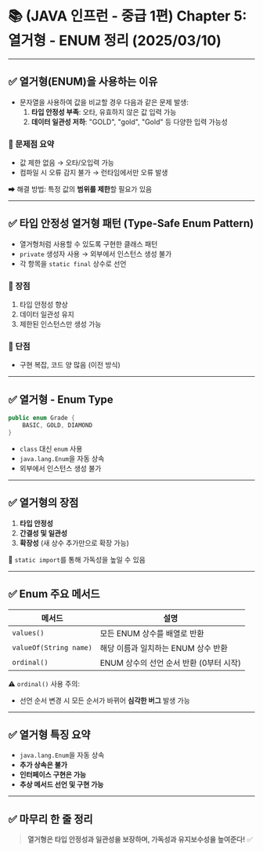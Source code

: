 # 📚 (JAVA 인프런 - 중급 1편) Chapter 5: 열거형 - ENUM 정리 (2025/03/10)

---

## ✅ 열거형(ENUM)을 사용하는 이유

- 문자열을 사용하여 값을 비교할 경우 다음과 같은 문제 발생:
  1. **타입 안정성 부족**: 오타, 유효하지 않은 값 입력 가능
  2. **데이터 일관성 저하**: "GOLD", "gold", "Gold" 등 다양한 입력 가능성

### 📌 문제점 요약
- 값 제한 없음 → 오타/오입력 가능
- 컴파일 시 오류 감지 불가 → 런타임에서만 오류 발생

➡ 해결 방법: 특정 값의 **범위를 제한**할 필요가 있음

---

## ✅ 타입 안정성 열거형 패턴 (Type-Safe Enum Pattern)

- 열거형처럼 사용할 수 있도록 구현한 클래스 패턴
- `private` 생성자 사용 → 외부에서 인스턴스 생성 불가
- 각 항목을 `static final` 상수로 선언

### 📌 장점
1. 타입 안정성 향상
2. 데이터 일관성 유지
3. 제한된 인스턴스만 생성 가능

### 📌 단점
- 구현 복잡, 코드 양 많음 (이전 방식)

---

## ✅ 열거형 - Enum Type

```java
public enum Grade {
    BASIC, GOLD, DIAMOND
}
```

- `class` 대신 `enum` 사용
- `java.lang.Enum`을 자동 상속
- 외부에서 인스턴스 생성 불가

---

## ✅ 열거형의 장점

1. **타입 안정성**
2. **간결성 및 일관성**
3. **확장성** (새 상수 추가만으로 확장 가능)

📌 `static import`를 통해 가독성을 높일 수 있음

---

## ✅ Enum 주요 메서드

| 메서드 | 설명 |
|--------|------|
| `values()` | 모든 ENUM 상수를 배열로 반환 |
| `valueOf(String name)` | 해당 이름과 일치하는 ENUM 상수 반환 |
| `ordinal()` | ENUM 상수의 선언 순서 반환 (0부터 시작) |

⚠️ `ordinal()` 사용 주의:
- 선언 순서 변경 시 모든 순서가 바뀌어 **심각한 버그** 발생 가능

---

## ✅ 열거형 특징 요약

- `java.lang.Enum`을 자동 상속
- **추가 상속은 불가**
- **인터페이스 구현은 가능**
- **추상 메서드 선언 및 구현 가능**

---

## ✅ 마무리 한 줄 정리

> **열거형은 타입 안정성과 일관성을 보장하며, 가독성과 유지보수성을 높여준다!** ✅
